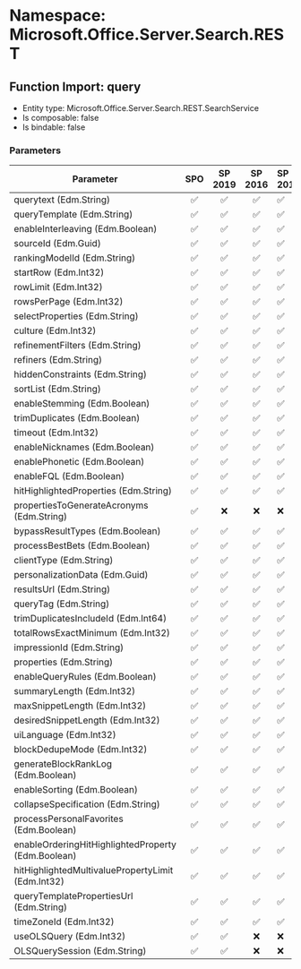 # Namespace: Microsoft.Office.Server.Search.REST

## Function Import: query

- Entity type: Microsoft.Office.Server.Search.REST.SearchService
- Is composable: false
- Is bindable: false

### Parameters

Parameter | SPO | SP 2019 | SP 2016 | SP 2013
----------|:---:|:-------:|:-------:|:-------
querytext (Edm.String) | ✅ | ✅ | ✅ | ✅
queryTemplate (Edm.String) | ✅ | ✅ | ✅ | ✅
enableInterleaving (Edm.Boolean) | ✅ | ✅ | ✅ | ✅
sourceId (Edm.Guid) | ✅ | ✅ | ✅ | ✅
rankingModelId (Edm.String) | ✅ | ✅ | ✅ | ✅
startRow (Edm.Int32) | ✅ | ✅ | ✅ | ✅
rowLimit (Edm.Int32) | ✅ | ✅ | ✅ | ✅
rowsPerPage (Edm.Int32) | ✅ | ✅ | ✅ | ✅
selectProperties (Edm.String) | ✅ | ✅ | ✅ | ✅
culture (Edm.Int32) | ✅ | ✅ | ✅ | ✅
refinementFilters (Edm.String) | ✅ | ✅ | ✅ | ✅
refiners (Edm.String) | ✅ | ✅ | ✅ | ✅
hiddenConstraints (Edm.String) | ✅ | ✅ | ✅ | ✅
sortList (Edm.String) | ✅ | ✅ | ✅ | ✅
enableStemming (Edm.Boolean) | ✅ | ✅ | ✅ | ✅
trimDuplicates (Edm.Boolean) | ✅ | ✅ | ✅ | ✅
timeout (Edm.Int32) | ✅ | ✅ | ✅ | ✅
enableNicknames (Edm.Boolean) | ✅ | ✅ | ✅ | ✅
enablePhonetic (Edm.Boolean) | ✅ | ✅ | ✅ | ✅
enableFQL (Edm.Boolean) | ✅ | ✅ | ✅ | ✅
hitHighlightedProperties (Edm.String) | ✅ | ✅ | ✅ | ✅
propertiesToGenerateAcronyms (Edm.String) | ✅ | ❌ | ❌ | ❌
bypassResultTypes (Edm.Boolean) | ✅ | ✅ | ✅ | ✅
processBestBets (Edm.Boolean) | ✅ | ✅ | ✅ | ✅
clientType (Edm.String) | ✅ | ✅ | ✅ | ✅
personalizationData (Edm.Guid) | ✅ | ✅ | ✅ | ✅
resultsUrl (Edm.String) | ✅ | ✅ | ✅ | ✅
queryTag (Edm.String) | ✅ | ✅ | ✅ | ✅
trimDuplicatesIncludeId (Edm.Int64) | ✅ | ✅ | ✅ | ✅
totalRowsExactMinimum (Edm.Int32) | ✅ | ✅ | ✅ | ✅
impressionId (Edm.String) | ✅ | ✅ | ✅ | ✅
properties (Edm.String) | ✅ | ✅ | ✅ | ✅
enableQueryRules (Edm.Boolean) | ✅ | ✅ | ✅ | ✅
summaryLength (Edm.Int32) | ✅ | ✅ | ✅ | ✅
maxSnippetLength (Edm.Int32) | ✅ | ✅ | ✅ | ✅
desiredSnippetLength (Edm.Int32) | ✅ | ✅ | ✅ | ✅
uiLanguage (Edm.Int32) | ✅ | ✅ | ✅ | ✅
blockDedupeMode (Edm.Int32) | ✅ | ✅ | ✅ | ✅
generateBlockRankLog (Edm.Boolean) | ✅ | ✅ | ✅ | ✅
enableSorting (Edm.Boolean) | ✅ | ✅ | ✅ | ✅
collapseSpecification (Edm.String) | ✅ | ✅ | ✅ | ✅
processPersonalFavorites (Edm.Boolean) | ✅ | ✅ | ✅ | ✅
enableOrderingHitHighlightedProperty (Edm.Boolean) | ✅ | ✅ | ✅ | ✅
hitHighlightedMultivaluePropertyLimit (Edm.Int32) | ✅ | ✅ | ✅ | ✅
queryTemplatePropertiesUrl (Edm.String) | ✅ | ✅ | ✅ | ✅
timeZoneId (Edm.Int32) | ✅ | ✅ | ✅ | ✅
useOLSQuery (Edm.Int32) | ✅ | ✅ | ❌ | ❌
OLSQuerySession (Edm.String) | ✅ | ✅ | ❌ | ❌